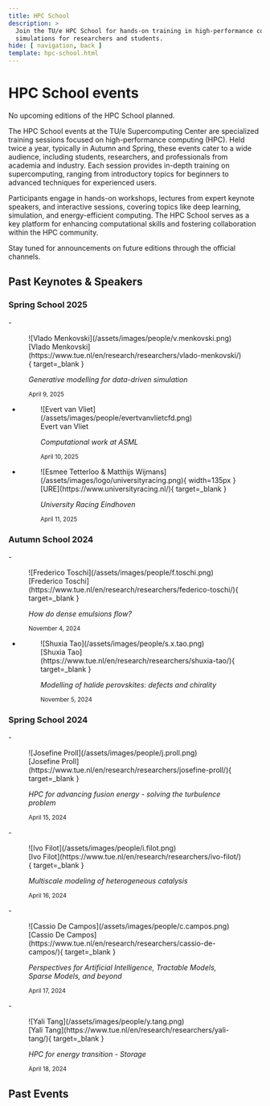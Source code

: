 ```yaml
---
title: HPC School
description: >
  Join the TU/e HPC School for hands-on training in high-performance computing, enhancing skills in data processing and
  simulations for researchers and students.
hide: [ navigation, back ]
template: hpc-school.html
---
```


# HPC School events

No upcoming editions of the HPC School planned.

The HPC School events at the TU/e Supercomputing Center are specialized training sessions focused on high-performance
computing (HPC). Held twice a year, typically in Autumn and Spring, these events cater to a wide audience, including
students, researchers, and professionals from academia and industry. Each session provides in-depth training on
supercomputing, ranging from introductory topics for beginners to advanced techniques for experienced users.

Participants engage in hands-on workshops, lectures from expert keynote speakers, and interactive sessions, covering
topics like deep learning, simulation, and energy-efficient computing. The HPC School serves as a key platform for
enhancing computational skills and fostering collaboration within the HPC community.

Stay tuned for announcements on future editions through the official channels.

## Past Keynotes & Speakers

### Spring School 2025

<div class="grid cards" markdown>
- <figure markdown>
    ![Vlado Menkovski](/assets/images/people/v.menkovski.png)
    <figcaption>[Vlado Menkovski](https://www.tue.nl/en/research/researchers/vlado-menkovski/){ target=_blank }</figcaption>
    <p style="font-style: italic">
      Generative modelling for data-driven simulation
    </p>
    <small>April 9, 2025</small>
  </figure>

- <figure markdown>
    ![Evert van Vliet](/assets/images/people/evertvanvlietcfd.png)
    <figcaption>Evert van Vliet</figcaption>
    <p style="font-style: italic">
      Computational work at ASML
    </p>
    <small>April 10, 2025</small>
  </figure>

- <figure markdown>
    ![Esmee Tetterloo & Matthijs Wijmans](/assets/images/logo/universityracing.png){ width=135px }
    <figcaption>[URE](https://www.universityracing.nl/){ target=_blank }</figcaption>
    <p style="font-style: italic">
      University Racing Eindhoven
    </p>
    <small>April 11, 2025</small>
  </figure>

</div>

### Autumn School 2024

<div class="grid cards" markdown>
- <figure markdown>
    ![Frederico Toschi](/assets/images/people/f.toschi.png)
    <figcaption>[Frederico Toschi](https://www.tue.nl/en/research/researchers/federico-toschi/){ target=_blank }</figcaption>
    <p style="font-style: italic">
      How do dense emulsions flow?
    </p>
    <small>November 4, 2024</small>
  </figure>

- <figure markdown>
    ![Shuxia Tao](/assets/images/people/s.x.tao.png)
    <figcaption>[Shuxia Tao](https://www.tue.nl/en/research/researchers/shuxia-tao/){ target=_blank }</figcaption>
    <p style="font-style: italic">
      Modelling of halide perovskites: defects and chirality
    </p>
    <small>November 5, 2024</small>
  </figure>

</div>

### Spring School 2024

<div class="grid cards" markdown>
- <figure markdown>
    ![Josefine Proll](/assets/images/people/j.proll.png)
    <figcaption>[Josefine Proll](https://www.tue.nl/en/research/researchers/josefine-proll/){ target=_blank }</figcaption>
    <p style="font-style: italic">
      HPC for advancing fusion energy - solving the turbulence problem
    </p>
    <small>April 15, 2024</small>
  </figure>
- <figure markdown>
    ![Ivo Filot](/assets/images/people/i.filot.png)
    <figcaption>[Ivo Filot](https://www.tue.nl/en/research/researchers/ivo-filot/){ target=_blank }</figcaption>
    <p style="font-style: italic">
      Multiscale modeling of heterogeneous catalysis
    </p>
    <small>April 16, 2024</small>
  </figure>
- <figure markdown>
    ![Cassio De Campos](/assets/images/people/c.campos.png)
    <figcaption>[Cassio De Campos](https://www.tue.nl/en/research/researchers/cassio-de-campos/){ target=_blank }</figcaption>
    <p style="font-style: italic">
      Perspectives for Artificial Intelligence, Tractable Models, Sparse Models, and beyond
    </p>
    <small>April 17, 2024</small>
  </figure>
- <figure markdown>
    ![Yali Tang](/assets/images/people/y.tang.png)
    <figcaption>[Yali Tang](https://www.tue.nl/en/research/researchers/yali-tang/){ target=_blank }</figcaption>
    <p style="font-style: italic">
      HPC for energy transition - Storage
    </p>
    <small>April 18, 2024</small>
  </figure>
</div>

## Past Events
